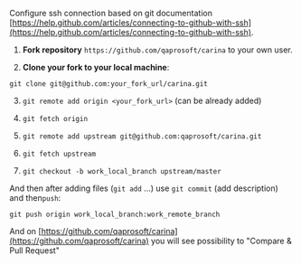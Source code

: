 Configure ssh connection based on git documentation [https://help.github.com/articles/connecting-to-github-with-ssh](https://help.github.com/articles/connecting-to-github-with-ssh).

1) **Fork repository** `https://github.com/qaprosoft/carina` to your own user.

2) **Clone your fork to your local machine**:

 `git clone git@github.com:your_fork_url/carina.git`

3) `git remote add origin <your_fork_url>` (can be already added)

4) `git fetch origin`

5) `git remote add upstream git@github.com:qaprosoft/carina.git`

6) `git fetch upstream`

7) `git checkout -b work_local_branch upstream/master`

And then after adding files (`git add` ...) use `git commit` (add description) and then`push`:

    git push origin work_local_branch:work_remote_branch
    
And on [https://github.com/qaprosoft/carina](https://github.com/qaprosoft/carina) you will see possibility to "Compare & Pull Request"
